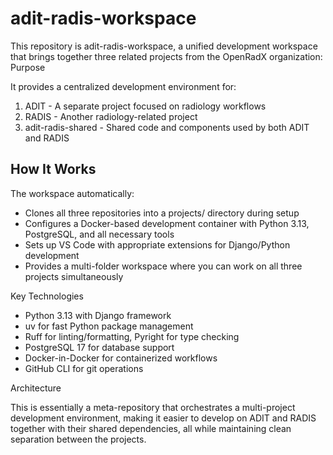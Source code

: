 # adit-radis-workspace

This repository is adit-radis-workspace, a unified development workspace that brings together three related projects from the OpenRadX organization:
Purpose

It provides a centralized development environment for:

1. ADIT - A separate project focused on radiology workflows
2. RADIS - Another radiology-related project
3. adit-radis-shared - Shared code and components used by both ADIT and RADIS

## How It Works

The workspace automatically:

- Clones all three repositories into a projects/ directory during setup
- Configures a Docker-based development container with Python 3.13, PostgreSQL, and all necessary tools
- Sets up VS Code with appropriate extensions for Django/Python development
- Provides a multi-folder workspace where you can work on all three projects simultaneously

Key Technologies

- Python 3.13 with Django framework
- uv for fast Python package management
- Ruff for linting/formatting, Pyright for type checking
- PostgreSQL 17 for database support
- Docker-in-Docker for containerized workflows
- GitHub CLI for git operations

Architecture

This is essentially a meta-repository that orchestrates a multi-project development environment, making it easier to develop on ADIT and RADIS together with their shared dependencies, all while maintaining clean separation between the projects.
